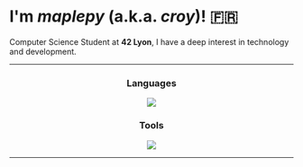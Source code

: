 # I'm _maplepy_ (a.k.a. *croy*)! 🇫🇷

Computer Science Student at **42 Lyon**, I have a deep interest in technology and development.

---

<div align="center">
  <h3>Languages</h3>
    <a href="https://github.com/42-tronc">
      <img src="https://skillicons.dev/icons?i=bash,c,cpp,html,css,js" />
    </a>
  <h3>Tools</h3>
    <a href="https://github.com/42-tronc">
      <img src="https://skillicons.dev/icons?i=linux,vim,neovim,vscode,vscodium,docker,git,github,githubactions,md,wordpress" />
    </a>
</div>

---
